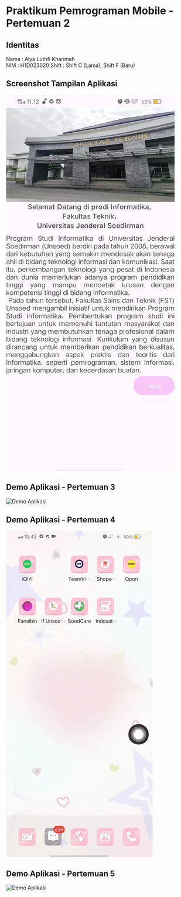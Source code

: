 # Praktikum Pemrograman Mobile - Pertemuan 2

## Identitas
Nama  : Alya Luthfi Kharimah  
NIM   : H1D023020 
Shift : Shift C (Lama), Shift F (Baru)  

## Screenshot Tampilan Aplikasi
![Screenshot Aplikasi](OutputHasil.jpg)


## Demo Aplikasi - Pertemuan 3
![Demo Aplikasi](DemoAplikasi_alyaluthfi.gif)


## Demo Aplikasi - Pertemuan 4
![Demo Aplikasi](DemoAplikasi2_AlyaLuthfi.gif)

## Demo Aplikasi - Pertemuan 5
![Demo Aplikasi](DemoAplikasi3_AlyaLuthfi.gif)


